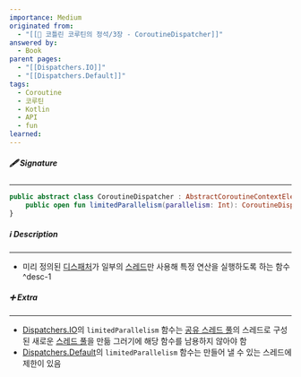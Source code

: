 ```yaml
---
importance: Medium
originated from:
  - "[[📘 코틀린 코루틴의 정석/3장 - CoroutineDispatcher]]"
answered by:
  - Book
parent pages:
  - "[[Dispatchers.IO]]"
  - "[[Dispatchers.Default]]"
tags:
  - Coroutine
  - 코루틴
  - Kotlin
  - API
  - fun
learned:
---
```

##### 🖋️ Signature
---
```Kotlin
public abstract class CoroutineDispatcher : AbstractCoroutineContextElement(ContinuationInterceptor), ContinuationInterceptor {
    public open fun limitedParallelism(parallelism: Int): CoroutineDispatcher
}
```

##### ℹ️ Description
---
- 미리 정의된 [디스패처](디스패처.md)가 일부의 [스레드](스레드.md)만 사용해 특정 연산을 실행하도록 하는 함수 ^desc-1

##### ➕ Extra
---
- [Dispatchers.IO](Dispatchers.IO.md)의 `limitedParallelism` 함수는 [공유 스레드 풀](공유%20스레드%20풀.md)의 스레드로 구성된 새로운 [스레드 풀](스레드%20풀.md)을 만듦
  그러기에 해당 함수를 남용하지 않아야 함
- [Dispatchers.Default](Dispatchers.Default.md)의 `limitedParallelism` 함수는 만들어 낼 수 있는 스레드에 제한이 있음
